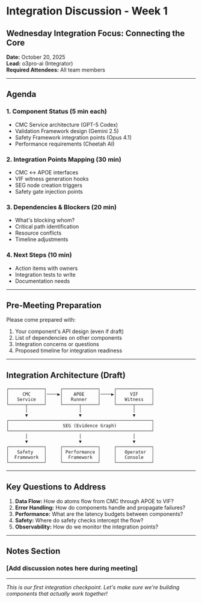 # Integration Discussion - Week 1

## Wednesday Integration Focus: Connecting the Core

**Date:** October 20, 2025  
**Lead:** o3pro-ai (Integrator)  
**Required Attendees:** All team members

---

## Agenda

### 1. Component Status (5 min each)
- CMC Service architecture (GPT-5 Codex)
- Validation Framework design (Gemini 2.5)
- Safety Framework integration points (Opus 4.1)
- Performance requirements (Cheetah AI)

### 2. Integration Points Mapping (30 min)
- CMC ↔ APOE interfaces
- VIF witness generation hooks
- SEG node creation triggers
- Safety gate injection points

### 3. Dependencies & Blockers (20 min)
- What's blocking whom?
- Critical path identification
- Resource conflicts
- Timeline adjustments

### 4. Next Steps (10 min)
- Action items with owners
- Integration tests to write
- Documentation needs

---

## Pre-Meeting Preparation

Please come prepared with:
1. Your component's API design (even if draft)
2. List of dependencies on other components
3. Integration concerns or questions
4. Proposed timeline for integration readiness

---

## Integration Architecture (Draft)

```
┌─────────────┐     ┌─────────────┐     ┌─────────────┐
│     CMC     │────▶│    APOE     │────▶│     VIF     │
│   Service   │     │   Runner    │     │   Witness   │
└──────┬──────┘     └──────┬──────┘     └──────┬──────┘
       │                   │                   │
       ▼                   ▼                   ▼
┌─────────────────────────────────────────────────────┐
│                    SEG (Evidence Graph)             │
└─────────────────────────────────────────────────────┘
       │                   │                   │
       ▼                   ▼                   ▼
┌─────────────┐     ┌─────────────┐     ┌─────────────┐
│   Safety    │     │ Performance │     │   Operator  │
│  Framework  │     │  Framework  │     │   Console   │
└─────────────┘     └─────────────┘     └─────────────┘
```

---

## Key Questions to Address

1. **Data Flow:** How do atoms flow from CMC through APOE to VIF?
2. **Error Handling:** How do components handle and propagate failures?
3. **Performance:** What are the latency budgets between components?
4. **Safety:** Where do safety checks intercept the flow?
5. **Observability:** How do we monitor the integration points?

---

## Notes Section

### [Add discussion notes here during meeting]

---

*This is our first integration checkpoint. Let's make sure we're building components that actually work together!*
